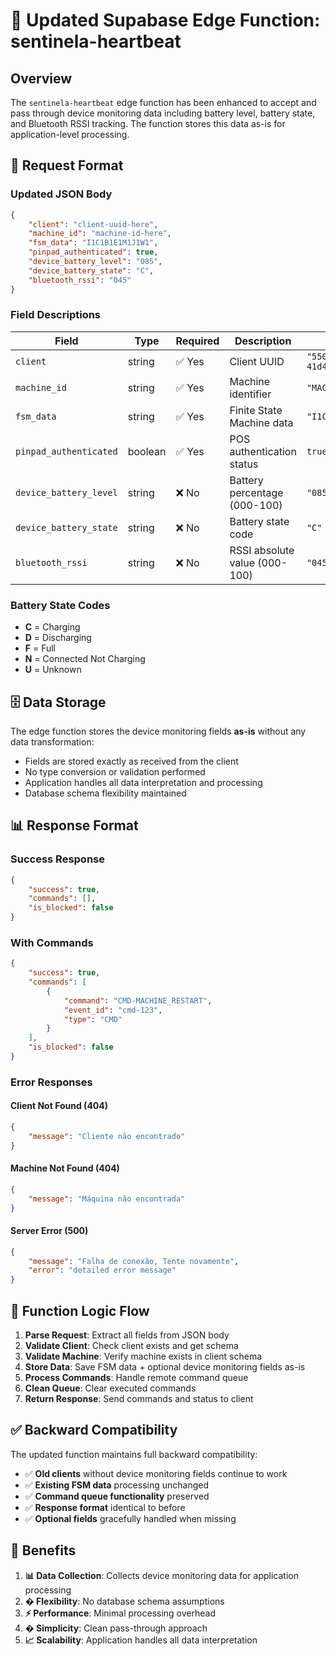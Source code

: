 # 🔄 Updated Supabase Edge Function: sentinela-heartbeat

## Overview

The `sentinela-heartbeat` edge function has been enhanced to accept and pass through device monitoring data including battery level, battery state, and Bluetooth RSSI tracking. The function stores this data as-is for application-level processing.

## 📡 Request Format

### Updated JSON Body

```json
{
    "client": "client-uuid-here",
    "machine_id": "machine-id-here",
    "fsm_data": "I1C1B1E1M1J1W1",
    "pinpad_authenticated": true,
    "device_battery_level": "085",
    "device_battery_state": "C",
    "bluetooth_rssi": "045"
}
```

### Field Descriptions

| Field                  | Type    | Required | Description                   | Example                   |
| ---------------------- | ------- | -------- | ----------------------------- | ------------------------- |
| `client`               | string  | ✅ Yes   | Client UUID                   | `"550e8400-e29b-41d4..."` |
| `machine_id`           | string  | ✅ Yes   | Machine identifier            | `"MACHINE_001"`           |
| `fsm_data`             | string  | ✅ Yes   | Finite State Machine data     | `"I1C1B1E1M1J1W1"`        |
| `pinpad_authenticated` | boolean | ✅ Yes   | POS authentication status     | `true`                    |
| `device_battery_level` | string  | ❌ No    | Battery percentage (000-100)  | `"085"`                   |
| `device_battery_state` | string  | ❌ No    | Battery state code            | `"C"`                     |
| `bluetooth_rssi`       | string  | ❌ No    | RSSI absolute value (000-100) | `"045"`                   |

### Battery State Codes

-   **C** = Charging
-   **D** = Discharging
-   **F** = Full
-   **N** = Connected Not Charging
-   **U** = Unknown

## 🗄️ Data Storage

The edge function stores the device monitoring fields **as-is** without any data transformation:

-   Fields are stored exactly as received from the client
-   No type conversion or validation performed
-   Application handles all data interpretation and processing
-   Database schema flexibility maintained

## 📊 Response Format

### Success Response

```json
{
    "success": true,
    "commands": [],
    "is_blocked": false
}
```

### With Commands

```json
{
    "success": true,
    "commands": [
        {
            "command": "CMD-MACHINE_RESTART",
            "event_id": "cmd-123",
            "type": "CMD"
        }
    ],
    "is_blocked": false
}
```

### Error Responses

#### Client Not Found (404)

```json
{
    "message": "Cliente não encontrado"
}
```

#### Machine Not Found (404)

```json
{
    "message": "Máquina não encontrada"
}
```

#### Server Error (500)

```json
{
    "message": "Falha de conexão, Tente novamente",
    "error": "detailed error message"
}
```

## 🔧 Function Logic Flow

1. **Parse Request**: Extract all fields from JSON body
2. **Validate Client**: Check client exists and get schema
3. **Validate Machine**: Verify machine exists in client schema
4. **Store Data**: Save FSM data + optional device monitoring fields as-is
5. **Process Commands**: Handle remote command queue
6. **Clean Queue**: Clear executed commands
7. **Return Response**: Send commands and status to client

## ✅ Backward Compatibility

The updated function maintains full backward compatibility:

-   ✅ **Old clients** without device monitoring fields continue to work
-   ✅ **Existing FSM data** processing unchanged
-   ✅ **Command queue functionality** preserved
-   ✅ **Response format** identical to before
-   ✅ **Optional fields** gracefully handled when missing

## 🎯 Benefits

1. **📊 Data Collection**: Collects device monitoring data for application processing
2. **� Flexibility**: No database schema assumptions
3. **⚡ Performance**: Minimal processing overhead
4. **�️ Simplicity**: Clean pass-through approach
5. **📈 Scalability**: Application handles all data interpretation

